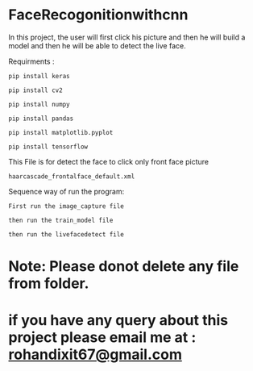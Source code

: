 # FaceRecogonitionwithcnn

In this project, the user will first click his picture and then he will build a model and then he will be able to detect the live face. 

Requirments :

	pip install keras
  
	pip install cv2
  
	pip install numpy
  
	pip install pandas
	
	pip install matplotlib.pyplot
  	
	pip install tensorflow


This File is for detect the face to click only front face picture
	
	haarcascade_frontalface_default.xml

Sequence way of run the program:

	First run the image_capture file
  
	then run the train_model file
  
	then run the livefacedetect file
  


# Note: Please donot delete any file from folder.

# if you have any query about this project please email me at : rohandixit67@gmail.com

